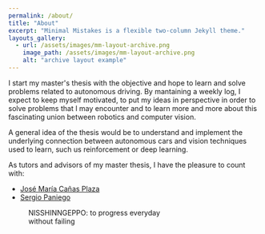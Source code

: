 ```yaml
---
permalink: /about/
title: "About"
excerpt: "Minimal Mistakes is a flexible two-column Jekyll theme."
layouts_gallery:
  - url: /assets/images/mm-layout-archive.png
    image_path: /assets/images/mm-layout-archive.png
    alt: "archive layout example"
---
```


I start my master's thesis with the objective and hope to learn and solve problems related to autonomous driving. By mantaining a weekly log, I expect to keep myself motivated, to put my ideas in perspective in order to solve problems that I may encounter and to learn more and more about this fascinating union between robotics and computer vision.

A general idea of the thesis would be to understand and implement the underlying connection between autonomous cars and vision techniques used to learn, such us reinforcement or deep learning.

As tutors and advisors of my master thesis, I have the pleasure to count with:
- [José María Cañas Plaza](https://gsyc.urjc.es/jmplaza/)
- [Sergio Paniego](https://roboticslaburjc.github.io/2019-phd-sergio-paniego/)

<figure style="width:60%" class="align-center">
  <img src="{{ site.url }}{{ site.baseurl }}/assets/images/nissingeppou.png" alt="">
  <figcaption>NISSHINNGEPPO: to progress everyday without failing</figcaption>
</figure> 
